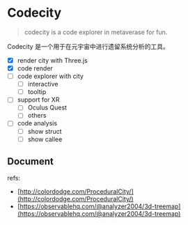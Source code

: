 # Codecity

> codecity is a code explorer in metaverase for fun. 

Codecity 是一个用于在元宇宙中进行遗留系统分析的工具。

- [x] render city with Three.js
- [x] code render
- [ ] code explorer with city
  - [ ] interactive
  - [ ] tooltip
- [ ] support for XR
  - [ ] Oculus Quest
  - [ ] others
- [ ] code analysis
  - [ ] show struct
  - [ ] show callee

## Document

refs:

- [http://colordodge.com/ProceduralCity/](http://colordodge.com/ProceduralCity/)
- [https://observablehq.com/@analyzer2004/3d-treemap](https://observablehq.com/@analyzer2004/3d-treemap)

